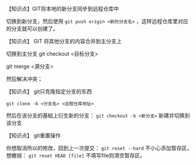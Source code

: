 
【知识点】GIT将本地的新分支同步到远程仓库中

切换到新分支，然后使用 `git push origin <新的分支名>` ，这样远程仓库里对应的分支就可以创建了。


【知识点】 GIT 将其他分支的内容合并到主分支上

切换到主分支
git checkout <目标分支>

git merge <源分支>

然后解决冲突；

【知识点】 git只克隆指定分支的东西

`git clone -b <分支名> <远程仓库地址>`

然后在该分支的基础上衍生新的分支： `git checkout -b <新分支>` 新建并切换到该分支


【知识点】 git重置操作

你想取消所以的修改，回到上一次提交： `git reset --hard`
不小心添加暂存区，想撤销： `git reset HEAD [file]` 不填写file则清空暂存区。

